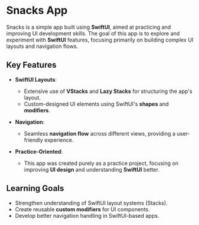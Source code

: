 # Snacks App

Snacks is a simple app built using **SwiftUI**, aimed at practicing and improving UI development skills. The goal of this app is to explore and experiment with **SwiftUI** features, focusing primarily on building complex UI layouts and navigation flows.

## Key Features

- **SwiftUI Layouts**:
  - Extensive use of **VStacks** and **Lazy Stacks** for structuring the app's layout.
  - Custom-designed UI elements using SwiftUI's **shapes** and **modifiers**.

- **Navigation**:
  - Seamless **navigation flow** across different views, providing a user-friendly experience.

- **Practice-Oriented**:
  - This app was created purely as a practice project, focusing on improving **UI design** and understanding **SwiftUI** better.

## Learning Goals

- Strengthen understanding of SwiftUI layout systems (Stacks).
- Create reusable **custom modifiers** for UI components.
- Develop better navigation handling in SwiftUI-based apps.

